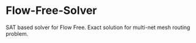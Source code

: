 # Flow-Free-Solver
SAT based solver for Flow Free. Exact solution for multi-net mesh routing problem.

